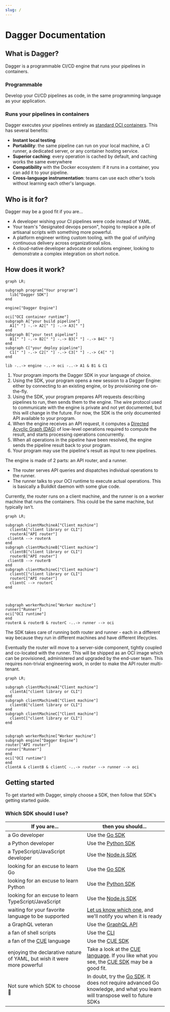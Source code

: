 ```yaml
---
slug: /
---
```


# Dagger Documentation

## What is Dagger?

Dagger is a programmable CI/CD engine that runs your pipelines in containers.

### Programmable

Develop your CI/CD pipelines as code, in the same programming language as your application.

### Runs your pipelines in containers

Dagger executes your pipelines entirely as [standard OCI containers](https://opencontainers.org/). This has several benefits:

* **Instant local testing**
* **Portability**: the same pipeline can run on your local machine, a CI runner, a dedicated server, or any container hosting service.
* **Superior caching**: every operation is cached by default, and caching works the same everywhere
* **Compatibility** with the Docker ecosystem: if it runs in a container, you can add it to your pipeline.
* **Cross-language instrumentation**: teams can use each other's tools without learning each other's language.

## Who is it for?

Dagger may be a good fit if you are...

* A developer wishing your CI pipelines were code instead of YAML.
* Your team's "designated devops person", hoping to replace a pile of artisanal scripts with something more powerful.
* A platform engineer writing custom tooling, with the goal of unifying continuous delivery across organizational silos.
* A cloud-native developer advocate or solutions engineer, looking to demonstrate a complex integration on short notice.

## How does it work?

```mermaid
graph LR;

subgraph program["Your program"]
  lib["Dagger SDK"]
end

engine["Dagger Engine"]

oci["OCI container runtime"]
subgraph A["your build pipeline"]
  A1[" "] -.-> A2[" "] -.-> A3[" "]
end
subgraph B["your test pipeline"]
  B1[" "] -.-> B2[" "] -.-> B3[" "] -.-> B4[" "]
end
subgraph C["your deploy pipeline"]
  C1[" "] -.-> C2[" "] -.-> C3[" "] -.-> C4[" "]
end

lib -..-> engine -..-> oci -..-> A1 & B1 & C1
```

1. Your program imports the Dagger SDK in your language of choice.
2. Using the SDK, your program opens a new session to a Dagger Engine: either by connecting to an existing engine, or by provisioning one on-the-fly.
3. Using the SDK, your program prepares API requests describing pipelines to run, then sends them to the engine. The wire protocol used to communicate with the engine is private and not yet documented, but this will change in the future. For now, the SDK is the only documented API available to your program.
4. When the engine receives an API request, it computes a [Directed Acyclic Graph (DAG)](https://en.wikipedia.org/wiki/Directed_acyclic_graph) of low-level operations required to compute the result, and starts processing operations concurrently.
5. When all operations in the pipeline have been resolved, the engine sends the pipeline result back to your program.
6. Your program may use the pipeline's result as input to new pipelines.

The engine is made of 2 parts: an API router, and a runner.

* The router serves API queries and dispatches individual operations to the runner.
* The runner talks to your OCI runtime to execute actual operations. This is basically a Buildkit daemon with some glue code.

Currently, the router runs on a client machine, and the runner is on a worker machine that runs the containers. This could be the same machine, but typically isn’t.

```mermaid
graph LR;

subgraph clientMachineA["Client machine"]
  clientA["client library or CLI"]
  routerA["API router"]
 clientA --> routerA
end
subgraph clientMachineB["Client machine"]
  clientB["client library or CLI"]
  routerB["API router"]
 clientB --> routerB
end
subgraph clientMachineC["Client machine"]
  clientC["client library or CLI"]
  routerC["API router"]
  clientC --> routerC
end



subgraph workerMachine["Worker machine"]
runner["Runner"]
oci["OCI runtime"]
end
routerA & routerB & routerC -..-> runner --> oci
```

The SDK takes care of running both router and runner - each in a different way because they run in different machines and have different lifecycles.

Eventually the router will move to a server-side component, tightly coupled and co-located with the runner. This will be shipped as an OCI image which can be provisioned, administered and upgraded by the end-user team. This requires non-trivial engineering work, in order to make the API router multi-tenant.

```mermaid
graph LR;

subgraph clientMachineA["Client machine"]
  clientA["client library or CLI"]
end
subgraph clientMachineB["Client machine"]
  clientB["client library or CLI"]
end
subgraph clientMachineC["Client machine"]
  clientC["client library or CLI"]
end


subgraph workerMachine["Worker machine"]
subgraph engine["Dagger Engine"]
router["API router"]
runner["Runner"]
end
oci["OCI runtime"]
end
clientA & clientB & clientC -..-> router --> runner --> oci
```

## Getting started

To get started with Dagger, simply choose a SDK, then follow that SDK's getting started guide.

### Which SDK should I use?

| If you are... | then you should... |
| -- | -- |
| a Go developer | Use the [Go SDK](sdk/go) |
| a Python developer | Use the [Python SDK](sdk/python) |
| a TypeScript/JavaScript developer | Use the [Node.js SDK](sdk/nodejs) |
| looking for an excuse to learn Go | Use the [Go SDK](sdk/go) |
| looking for an excuse to learn Python | Use the [Python SDK](sdk/python) |
| looking for an excuse to learn TypeScript/JavaScript | Use the [Node.js SDK](sdk/nodejs) |
| waiting for your favorite language to be supported | [Let us know which one](https://blocklayer.typeform.com/to/a6m5gKSS), and we'll notify you when it is ready |
| a GraphQL veteran | Use the [GraphQL API](api) |
| a fan of shell scripts | Use the [CLI](cli) |
| a fan of the [CUE](https://cuelang.org) language | Use the [CUE SDK](sdk/cue) |
| enjoying the declarative nature of YAML, but wish it were more powerful | Take a look at the [CUE language](https://cuelang.org). If you like what you see, the [CUE SDK](sdk/cue) may be a good fit. |
| Not sure which SDK to choose 🤷 | In doubt, try the [Go SDK](sdk/go). It does not require advanced Go knowledge, and what you learn will transpose well to future SDKs
